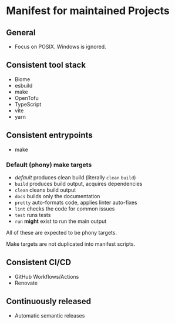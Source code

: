 # Manifest for maintained Projects

## General

- Focus on POSIX. Windows is ignored.

## Consistent tool stack

- Biome
- esbuild
- make
- OpenTofu
- TypeScript
- vite
- yarn

## Consistent entrypoints

- make

### Default (phony) make targets

- _default_ produces clean build (literally `clean` `build`)
- `build` produces build output, acquires dependencies
- `clean` cleans build output
- `docs` builds only the documentation
- `pretty` auto-formats code, applies linter auto-fixes
- `lint` checks the code for common issues
- `test` runs tests
- `run` **might** exist to run the main output

All of these are expected to be phony targets.

Make targets are not duplicated into manifest scripts.

## Consistent CI/CD

- GitHub Workflows/Actions
- Renovate

## Continuously released

- Automatic semantic releases
